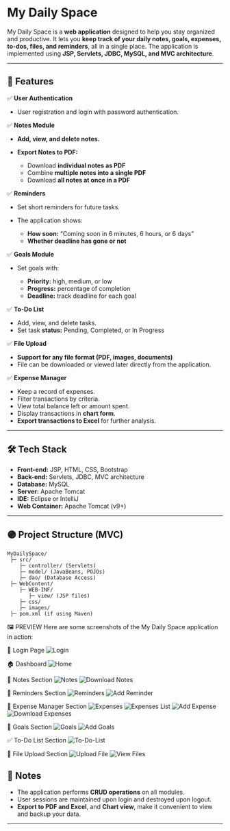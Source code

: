 
# My Daily Space

My Daily Space is a **web application** designed to help you stay organized and productive.
It lets you **keep track of your daily notes, goals, expenses, to-dos, files, and reminders**, all in a single place.
The application is implemented using **JSP, Servlets, JDBC, MySQL, and MVC architecture**.

---

## 🚀 Features

✅ **User Authentication**

* User registration and login with password authentication.

✅ **Notes Module**

* **Add, view, and delete notes.**
* **Export Notes to PDF:**

  * Download **individual notes as PDF**
  * Combine **multiple notes into a single PDF**
  * Download **all notes at once in a PDF**
    

 ✅ **Reminders**

* Set short reminders for future tasks.
* The application shows:

  * **How soon:** “Coming soon in 6 minutes, 6 hours, or 6 days”
  * **Whether deadline has gone or not**
    

✅ **Goals Module**

* Set goals with:

  * **Priority:** high, medium, or low
  * **Progress:** percentage of completion
  * **Deadline:** track deadline for each goal
    

✅ **To-Do List**

* Add, view, and delete tasks.
* Set task **status:** Pending, Completed, or In Progress



✅ **File Upload**

* **Support for any file format (PDF, images, documents)**
* File can be downloaded or viewed later directly from the application.

✅ **Expense Manager**

* Keep a record of expenses.
* Filter transactions by criteria.
* View total balance left or amount spent.
* Display transactions in **chart form**.
* **Export transactions to Excel** for further analysis.

---

## 🛠 Tech Stack

* **Front-end:** JSP, HTML, CSS, Bootstrap
* **Back-end:** Servlets, JDBC, MVC architecture
* **Database:** MySQL
* **Server:** Apache Tomcat
* **IDE:** Eclipse or IntelliJ
* **Web Container:** Apache Tomcat (v9+)

---

## 🟣 Project Structure (MVC)

```
MyDailySpace/
 ├─ src/
    ├─ controller/ (Servlets) 
    ├─ model/ (JavaBeans, POJOs) 
    ├─ dao/ (Database Access) 
 ├─ WebContent/
    ├─ WEB-INF/
       ├─ view/ (JSP files) 
    ├─ css/
    ├─ images/
 ├─ pom.xml (if using Maven) 
```
🖼 PREVIEW
Here are some screenshots of the My Daily Space application in action:

🔐 Login Page
![Login](preview/login.png)

🏠 Dashboard
![Home](preview/home.png)

📝 Notes Section
![Notes](preview/notes.png)
![Download Notes](preview/DownloadNotes.png)

🔔 Reminders Section
![Reminders](preview/reminder.png)
![Add Reminder](preview/addReminder.png)

💸 Expense Manager Section
![Expenses](preview/expenses.png)
![Expenses List](preview/expensesList.png)
![Add Expense](preview/addExpense.png)
![Download Expenses](preview/DownloadExpense.png)

🥅 Goals Section
![Goals](preview/goals.png)
![Add Goals](preview/addGoals.png)

✅ To-Do List Section
![To-Do-List](preview/to-do-list.png)

📁 File Upload Section
![Upload File](preview/fileUpload.png)
![View Files](preview/viewFiles.png)


## 📝 Notes

* The application performs **CRUD operations** on all modules.
* User sessions are maintained upon login and destroyed upon logout.
* **Export to PDF and Excel**, and **Chart view**, make it convenient to view and backup your data.

---


